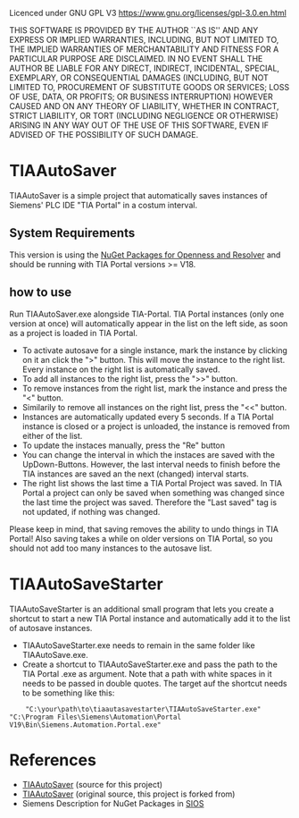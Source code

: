 Licenced under GNU GPL V3 https://www.gnu.org/licenses/gpl-3.0.en.html

THIS SOFTWARE IS PROVIDED BY THE AUTHOR ``AS IS'' AND ANY EXPRESS OR IMPLIED WARRANTIES, INCLUDING, BUT NOT LIMITED TO, THE IMPLIED WARRANTIES OF MERCHANTABILITY AND FITNESS FOR A PARTICULAR PURPOSE ARE DISCLAIMED. IN NO EVENT SHALL THE AUTHOR BE LIABLE FOR ANY DIRECT, INDIRECT, INCIDENTAL, SPECIAL, EXEMPLARY, OR CONSEQUENTIAL DAMAGES (INCLUDING, BUT NOT LIMITED TO, PROCUREMENT OF SUBSTITUTE GOODS OR SERVICES; LOSS OF USE, DATA, OR PROFITS; OR BUSINESS INTERRUPTION) HOWEVER CAUSED AND ON ANY THEORY OF LIABILITY, WHETHER IN CONTRACT, STRICT LIABILITY, OR TORT (INCLUDING NEGLIGENCE OR OTHERWISE) ARISING IN ANY WAY OUT OF THE USE OF THIS SOFTWARE, EVEN IF ADVISED OF THE POSSIBILITY OF SUCH DAMAGE.

# TIAAutoSaver
TIAAutoSaver is a simple project that automatically saves instances of Siemens' PLC IDE "TIA Portal" in a costum interval.
## System Requirements
This version is using the [NuGet Packages for Openness and Resolver](https://support.industry.siemens.com/cs/ww/en/view/109815895) and should be running with TIA Portal versions >= V18.
## how to use
Run TIAAutoSaver.exe alongside TIA-Portal. TIA Portal instances (only one version at once) will automatically appear in the list on the left side, as soon as a project is loaded in TIA Portal.

- To activate autosave for a single instance, mark the instance by clicking on it an click the ">" button. This will move the instance to the right list. Every instance on the right list is automatically saved.
- To add all instances to the right list, press the ">>" button. 
- To remove instances from the right list, mark the instance and press the "<" button. 
- Similarily to remove all instances on the right list, press the "<<" button. 
- Instances are automatically updated every 5 seconds. If a TIA Portal instance is closed or a project is unloaded, the instance is removed from either of the list. 
- To update the instaces manually, press the "Re" button
- You can change the interval in which the instaces are saved with the UpDown-Buttons. However, the last interval needs to finish before the TIA instances are saved an     the next (changed) interval starts. 
- The right list shows the last time a TIA Portal Project was saved. In TIA Portal a project can only be saved when something was changed since the last time the project was saved. Therefore the "Last saved" tag is not updated, if nothing was changed. 

Please keep in mind, that saving removes the ability to undo things in TIA Portal!
Also saving takes a while on older versions on TIA Portal, so you should not add too many instances to the autosave list. 

# TIAAutoSaveStarter
TIAAutoSaveStarter is an additional small program that lets you create a shortcut to start a new TIA Portal instance and automatically add it to the list of autosave instances.

- TIAAutoSaveStarter.exe needs to remain in the same folder like TIAAutoSave.exe.
- Create a shortcut to TIAAutoSaveStarter.exe and pass the path to the TIA Portal .exe as argument. Note that a path with white spaces in it needs to be passed in double quotes. The target auf the shortcut needs to be something like this:
```
    "C:\your\path\to\tiaautasavestarter\TIAAutoSaveStarter.exe" "C:\Program Files\Siemens\Automation\Portal V19\Bin\Siemens.Automation.Portal.exe"
```

# References
- [TIAAutoSaver](https://github.com/alos-source/TIAAutoSaver) (source for this project)
- [TIAAutoSaver](https://github.com/Schievel1/TIAAutoSaver) (original source, this project is forked from)
- Siemens Description for NuGet Packages in [SIOS](https://support.industry.siemens.com/cs/ww/en/view/109815895)
